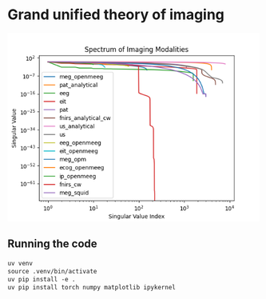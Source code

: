 # Grand unified theory of imaging

![Singular value spectrum](./spectrum.png)

## Running the code

```
uv venv
source .venv/bin/activate
uv pip install -e .
uv pip install torch numpy matplotlib ipykernel
```
